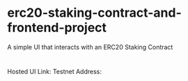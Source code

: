 # erc20-staking-contract-and-frontend-project
A simple UI that interacts with an ERC20 Staking Contract
#
Hosted UI Link: 
Testnet Address: 
